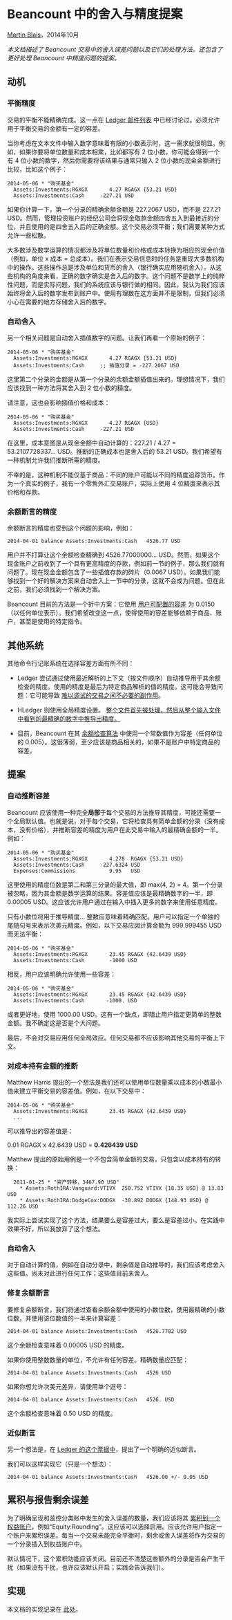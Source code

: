 # Beancount 中的舍入与精度提案<a id="title"></a>

[<u>Martin Blais</u>](http://plus.google.com/+MartinBlais)，2014年10月

*本文档描述了 Beancount 交易中的舍入误差问题以及它们的处理方法。还包含了更好处理 Beancount 中精度问题的提案。*

## 动机<a id="motivation"></a>

### 平衡精度<a id="balancing-precision"></a>

交易的平衡不能精确完成。这一点在 [<u>Ledger 邮件列表</u>](https://groups.google.com/d/msg/ledger-cli/m-TgILbfrwA/YjkmOM3LHXIJ) 中已经讨论过。必须允许用于平衡交易的金额有一定的容差。

当你考虑在文本文件中输入数字意味着有限的小数表示时，这一需求就很明显。例如，如果你要将单位数量和成本相乘，比如都写有 2 位小数，你可能会得到一个有 4 位小数的数字，然后你需要将该结果与通常只输入 2 位小数的现金金额进行比较，比如这个例子：

    2014-05-06 * "购买基金"
      Assets:Investments:RGXGX       4.27 RGAGX {53.21 USD} 
      Assets:Investments:Cash     -227.21 USD

如果你计算一下，第一个分录的精确余额金额是 227.2067 USD，而不是 227.21 USD。然而，管理投资账户的经纪公司会将现金取款金额四舍五入到最接近的分位，并且使用的是四舍五入后的正确金额。这个交易必须平衡；我们需要某种方式允许一些松散。

大多数涉及数学运算的情况都涉及将单位数量和价格或成本转换为相应的现金价值（例如，单位 x 成本 = 总成本）。我们在表示交易信息时的任务是重现大多数机构中的操作。这些操作总是涉及单位和货币的舍入（银行确实应用随机舍入），从这些机构的角度来看，正确的数字确实是舍入后的数字。这个问题不是数学上的纯粹性问题，而是实际问题，我们的系统应该与银行做的相同。因此，我认为我们应该始终将舍入后的数字发布到账户中。使用有理数在这方面并不是限制，但我们必须小心在需要的地方存储舍入后的数字。

### 自动舍入<a id="automatic-rounding"></a>

另一个相关问题是自动舍入插值数字的问题。让我们再看一个原始的例子：

    2014-05-06 * "购买基金"
      Assets:Investments:RGXGX       4.27 RGAGX {53.21 USD} 
      Assets:Investments:Cash     ;; 插值分录 = -227.2067 USD

这里第二个分录的金额是从第一个分录的余额金额插值出来的。理想情况下，我们应该找到一种方法将其舍入到 2 位小数的精度。

请注意，这也会影响插值价格和成本：

    2014-05-06 * "购买基金"
      Assets:Investments:RGXGX       4.27 RGAGX {USD} 
      Assets:Investments:Cash     -227.21 USD

在这里，成本意图是从现金金额中自动计算的：227.21 / 4.27 = 53.2107728337… USD。推断的正确成本也是舍入后的 53.21 USD。我们希望有一种机制允许我们推断所需的精度。

不幸的是，这种机制不能仅基于商品：不同的账户可能以不同的精度追踪货币。作为一个真实的例子，我有一个零售外汇交易账户，实际上使用 4 位精度来表示其价格和存款。

### 余额断言的精度<a id="precision-of-balance-assertions"></a>

余额断言的精度也受到这个问题的影响，例如：

    2014-04-01 balance Assets:Investments:Cash   4526.77 USD

用户并不打算让这个余额检查精确到 4526.77000000… USD。然而，如果这个现金账户之前收到了一个具有更高精度的存款，例如前一节的例子，那么我们就有问题了。现在现金金额包含了一些插值存款的碎片（0.0067 USD）。如果我们能够找到一个好的解决方案来自动舍入上一节中的分录，这就不会成为问题。但在此之前，我们必须找到一个解决方案。

Beancount 目前的方法是一个折中方案：它使用 [<u>用户可配置的容差</u>](http://github.com/beancount/beancount/tree/master/beancount/ops/balance.py#L23) 为 0.0150（以任何单位表示）。我们希望改变这一点，使得使用的容差能够依赖于商品、账户，甚至是使用的特定指令。

## 其他系统<a id="other-systems"></a>

其他命令行记账系统在选择容差方面有所不同：

- Ledger 尝试通过使用最近解析的上下文（按文件顺序）自动推导用于其余额检查的精度。使用的精度是最后为特定商品解析的值的精度。这可能会导致问题：它可能导致 [<u>难以调试的交易之间不必要的副作用</u>](https://groups.google.com/d/msg/ledger-cli/m-TgILbfrwA/cTHg2juqEJgJ)。

- HLedger 则使用全局精度设置。 [<u>整个文件首先被处理，然后从整个输入文件中看到的最精确的数字中推导出精度。</u>](https://groups.google.com/d/msg/ledger-cli/m-TgILbfrwA/SoGZDNhlDOkJ)

- 目前，Beancount 在其 [<u>余额检查算法</u>](http://github.com/beancount/beancount/tree/master/beancount/ops/validation.py) 中使用一个常数值作为容差（任何单位的 0.005）。这很薄弱，至少应该是商品相关的，如果不是账户中特定商品的容差。

## 提案<a id="proposal"></a>

### 自动推断容差<a id="automatically-inferring-tolerance"></a>

Beancount 应该使用一种完全**局部**于每个交易的方法推导其精度，可能还需要一个全局默认值。也就是说，对于每个交易，它将检查具有简单金额的分录（没有成本，没有价格），并推断容差的精度为用户在此交易中输入的最精确金额的一半。例如：

    2014-05-06 * "购买基金"
      Assets:Investments:RGXGX       4.278  RGAGX {53.21 USD} 
      Assets:Investments:Cash     -227.6324 USD
      Expenses:Commissions           9.95   USD

这里使用的精度位数是第二和第三分录的最大值，即 max(4, 2) = 4。第一个分录被忽略，因为其金额是数学运算的结果。容差值应该是最精确数字的一半，即 0.00005 USD。这应该允许用户通过在输入中插入更多的数字来使用任意精度。

只有小数位将用于推导精度… 整数应意味着精确匹配。用户可以指定一个单独的尾随句号来表示次美元精度。例如，以下交易应因计算金额为 999.999455 USD 而无法平衡：

    2014-05-06 * "购买基金"
      Assets:Investments:RGXGX       23.45 RGAGX {42.6439 USD} 
      Assets:Investments:Cash        -1000 USD

相反，用户应该明确允许使用一些容差：

    2014-05-06 * "购买基金"
      Assets:Investments:RGXGX       23.45 RGAGX {42.6439 USD} 
      Assets:Investments:Cash       -1000. USD

或者更好地，使用 1000.00 USD。这有一个缺点，即阻止用户指定更简单的整数金额。我不确定这是否是个大问题。

最后，不会对交易应用任何全局效应。任何交易都不应该影响其他交易的平衡上下文。

### 对成本持有金额的推断<a id="inference-on-amounts-held-at-cost"></a>

Matthew Harris 提出的一个想法是我们还可以使用单位数量乘以成本的小数最小值来建立平衡交易的容差值。例如，在以下交易中：

    2014-05-06 * "购买基金"
      Assets:Investments:RGXGX       23.45 RGAGX {42.6439 USD} 
      ...

可以推导出的容差值是：

0.01 RGAGX x 42.6439 USD = **0.426439 USD**

Matthew 提出的原始用例是一个不包含简单金额的交易，只包含以成本持有的转换：

      2011-01-25 * "资产转移，3467.90 USD"
        * Assets:RothIRA:Vanguard:VTIVX  250.752 VTIVX {18.35 USD} @ 13.83 USD  
        * Assets:RothIRA:DodgeCox:DODGX  -30.892 DODGX {148.93 USD} @ 112.26 USD

我实际上尝试实现了这个方法，结果要么是容差过大，要么是容差过小。在实践中效果不好，所以我放弃了这个想法。

### 自动舍入<a id="automated-rounding"></a>

对于自动计算的值，例如在自动分录中，剩余值是自动推导的，我们应该考虑舍入这些值。尚未对此进行任何工作；这些值目前未舍入。

### 修复余额断言<a id="fixing-balance-assertions"></a>

要修复余额断言，我们将通过查看余额金额中使用的小数位数，使用最精确的小数位数，并使用该位数值的一半来计算容差：

    2014-04-01 balance Assets:Investments:Cash   4526.7702 USD

这个余额检查意味着 0.00005 USD 的精度。

如果你使用整数数量的单位，不允许有任何容差。精确数量应匹配：

    2014-04-01 balance Assets:Investments:Cash   4526 USD

如果你想允许次美元差异，请使用单个逗号：

    2014-04-01 balance Assets:Investments:Cash   4526. USD

这个余额检查意味着 0.50 USD 的精度。

### 近似断言<a id="approximate-assertions"></a>

另一个想法是，在 [<u>Ledger 的这个票据中</u>](https://github.com/ledger/ledger/pull/329)，提出了一个明确的近似断言。

我们可以这样实现它（只是一个想法）：

    2014-04-01 balance Assets:Investments:Cash   4526.00 +/- 0.05 USD 

## 累积与报告剩余误差<a id="accumulating-reporting-residuals"></a>

为了明确呈现和监控分类账中发生的舍入误差的数量，我们应该将其 [<u>累积到一个权益账户</u>](https://groups.google.com/d/msg/ledger-cli/m-TgILbfrwA/YjkmOM3LHXIJ)，例如“Equity:Rounding”。这应该可以选择启用。应该允许用户指定一个账户来累积误差。每当一个交易未能完全平衡时，剩余或舍入误差将作为交易的一个分录插入到权益账户中。

默认情况下，这个累积功能应该关闭。目前还不清楚这些额外的分录是否会产生干扰（如果没有干扰，也许应该默认开启；实践会告诉我们）。

## 实现<a id="implementation"></a>

本文档的实现记录在 [<u>此处</u>](precision_tolerances.md)。
